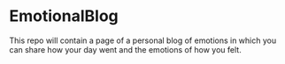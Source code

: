 # EmotionalBlog
This repo will contain a page of a personal blog of emotions in which you can share how your day went and the emotions of how you felt.

